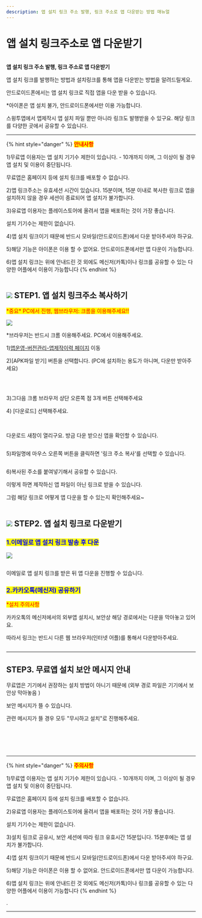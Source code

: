 ```yaml
---
description: 앱 설치 링크 주소 발행, 링크 주소로 앱 다운받는 방법 매뉴얼
---
```


# 앱 설치 링크주소로 앱 다운받기

<figure><img src="../../.gitbook/assets/구분선 (2).PNG" alt=""><figcaption></figcaption></figure>

**앱 설치 링크 주소 발행, 링크 주소로 앱 다운받기**

앱 설치 링크를 발행하는 방법과 설치링크를 통해 앱을 다운받는 방법을 알려드릴게요.

안드로이드폰에서는 앱 설치 링크로 직접 앱을 다운 받을 수 있습니다.

\*아이폰은 앱 설치 불가, 안드로이드폰에서만 이용 가능합니다.

스윙투앱에서 앱제작시 앱 설치 파일 뿐만 아니라 링크도 발행받을 수 있구요. 해당 링크를 다양한 곳에서 공유할 수 있습니다.

***

{% hint style="danger" %}
<mark style="color:red;">**안내사항**</mark>

1\)무료앱 이용자는 앱 설치 기기수 제한이 있습니다. - 10개까지 이며, 그 이상이 될 경우 앱 설치 및 이용이 중단됩니다.

무료앱은 홈페이지 등에 설치 링크를 배포할 수 없습니다.&#x20;

2\)앱 링크주소는 유효세션 시간이 있습니다. 15분이며, 15분 이내로 복사한 링크로 앱을 설치하지 않을 경우 세션이 종료되어 앱 설치가 불가합니다.

3\)유료앱 이용자는 플레이스토어에 올려서 앱을 배포하는 것이 가장  좋습니다.&#x20;

설치 기기수는 제한이 없습니다.&#x20;

4\)앱 설치 링크이기 때문에 반드시 모바일(안드로이드폰)에서 다운 받아주셔야 하구요.

5\)해당 기능은 아이폰은 이용 할 수 없어요. 안드로이드폰에서만 앱 다운이 가능합니다.

6\)앱 설치 링크는 위에 안내드린 것 외에도 메신저(카톡)이나 링크를 공유할 수 있는 다양한 어플에서 이용이 가능합니다
{% endhint %}

<figure><img src="../../.gitbook/assets/구분선 (2).PNG" alt=""><figcaption></figcaption></figure>

## ![](https://wp.swing2app.co.kr/wp-content/uploads/2020/04/%EB%8B%A8%EB%9D%BD1-1.png) **STEP1. 앱 설치 링크주소 복사하기**

<mark style="color:red;">\*중요\* PC에서 진행, 웹브라우저: 크롬을 이용해주세요!!</mark>

![](https://wp.swing2app.co.kr/wp-content/uploads/2021/03/%EC%95%B1%EB%A7%81%ED%81%AC1.png)

\*브라우저는 반드시 크롬 이용해주세요. PC에서 이용해주세요.

1\)[앱운영-버전관리-앱제작이력 페이지](https://www.swing2app.co.kr/view/app_work_history) 이동

2\)\[APK파일 받기] 버튼을 선택합니다. (PC에 설치하는 용도가 아니며, 다운만 받아주세요)

​

<div align="left"><img src="https://wp.swing2app.co.kr/wp-content/uploads/2021/03/%EC%95%B1%EB%A7%81%ED%81%AC2.png" alt=""></div>

3\)그다음 크롬 브라우저 상단 오른쪽 점 3개 버튼 선택해주세요

4\) \[다운로드] 선택해주세요.

**​**

다운로드 새창이 열리구요. 방금 다운 받으신 앱을 확인할 수 있습니다.

<div align="center" data-full-width="true"><figure><img src="../../.gitbook/assets/image (5).png" alt=""><figcaption></figcaption></figure></div>

5\)파일명에 마우스 오른쪽 버튼을 클릭하면 '링크 주소 복사'를 선택할 수 있습니다.&#x20;



<div align="left"><figure><img src="../../.gitbook/assets/녹화_2024_08_07_14_04_50_804.gif" alt=""><figcaption></figcaption></figure></div>

6\)복사된 주소를 붙여넣기해서 공유할 수 있습니다.&#x20;

이렇게 하면 제작하신 앱 파일이 아닌 링크로 받을 수 있습니다.&#x20;

그럼 해당 링크로 어떻게 앱 다운을 할 수 있는지 확인해주세요\~

<figure><img src="../../.gitbook/assets/구분선 (2).PNG" alt=""><figcaption></figcaption></figure>

## ![](https://wp.swing2app.co.kr/wp-content/uploads/2020/04/%EB%8B%A8%EB%9D%BD1-1.png) **STEP2. 앱 설치 링크로 다운받기**



### <mark style="color:blue;">**1.이메일로 앱 설치 링크 발송 후 다운**</mark>

![](https://wp.swing2app.co.kr/wp-content/uploads/2021/03/%EC%95%B1%EB%A7%81%ED%81%AC4.png)

<div align="left"><img src="https://wp.swing2app.co.kr/wp-content/uploads/2021/03/%EB%85%B9%ED%99%94_2021_03_27_09_17_57_698.gif" alt=""></div>

이메일로 앱 설치 링크를 받은 뒤 앱 다운을 진행할 수 있습니다.



### <mark style="color:blue;">2.카카오톡(메신저) 공유하기</mark>

<mark style="color:red;">\*설치 주의사항</mark>

카카오톡의 메신저에서의 외부앱 설치시, 보안상 해당 경로에서는 다운을 막아놓고 있어요.

따라서 링크는 반드시 다른 웹 브라우저(인터넷 어플)를 통해서 다운받아주세요.

<div align="left"><figure><img src="../../.gitbook/assets/녹화_2025_01_15_11_53_47_415.gif" alt=""><figcaption></figcaption></figure></div>



***



## STEP3. 무료앱 설치 보안 메시지 안내

무료앱은 기기에서 권장하는 설치 방법이 아니기 때문에 (외부 경로 파일은 기기에서 보안상  막아놓음 )

보안 메시지가 뜰 수 있습니다.&#x20;

관련 메시지가 뜰 경우 모두 "무시하고 설치"로 진행해주세요.&#x20;

<div align="left"><figure><img src="../../.gitbook/assets/이미지 2.png" alt=""><figcaption><p><br><br></p></figcaption></figure></div>

<div align="left"><figure><img src="../../.gitbook/assets/이미지 3 (2).png" alt=""><figcaption></figcaption></figure></div>

***



{% hint style="danger" %}
<mark style="color:red;">**주의사항**</mark>

1\)무료앱 이용자는 앱 설치 기기수 제한이 있습니다. - 10개까지 이며, 그 이상이 될 경우 앱 설치 및 이용이 중단됩니다.

무료앱은 홈페이지 등에 설치 링크를 배포할 수 없습니다.&#x20;

2\)유료앱 이용자는 플레이스토어에 올려서 앱을 배포하는 것이 가장  좋습니다.&#x20;

설치 기기수는 제한이 없습니다.&#x20;

3\)설치 링크로 공유시, 보안 세션에 따라 링크 유효시간 15분입니다. 15분후에는 앱 설치가 불가합니다.

4\)앱 설치 링크이기 때문에 반드시 모바일(안드로이드폰)에서 다운 받아주셔야 하구요.

5\)해당 기능은 아이폰은 이용 할 수 없어요. 안드로이드폰에서만 앱 다운이 가능합니다.

6\)앱 설치 링크는 위에 안내드린 것 외에도 메신저(카톡)이나 링크를 공유할 수 있는 다양한 어플에서 이용이 가능합니다
{% endhint %}

.

***
